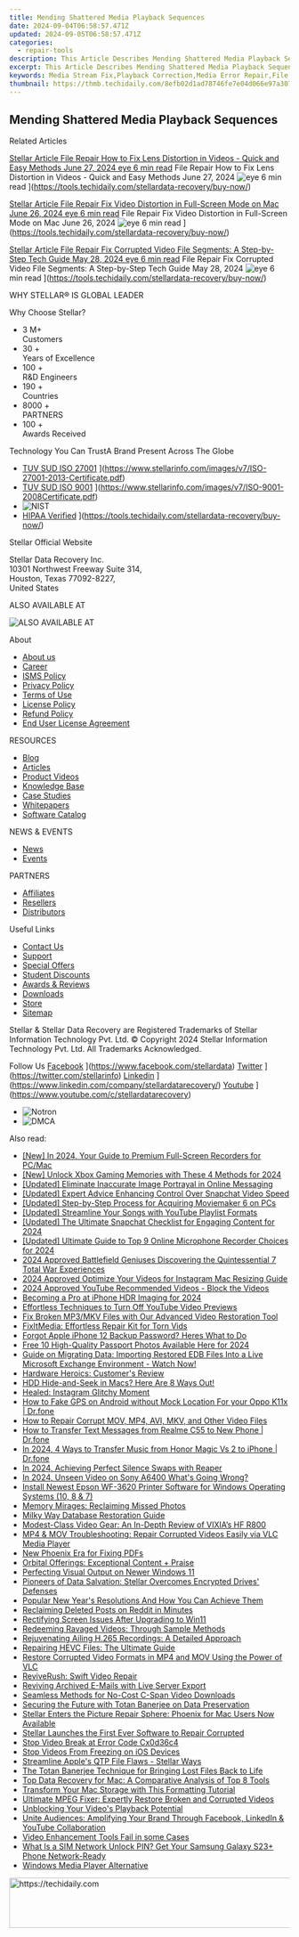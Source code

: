 ```yaml
---
title: Mending Shattered Media Playback Sequences
date: 2024-09-04T06:58:57.471Z
updated: 2024-09-05T06:58:57.471Z
categories:
  - repair-tools
description: This Article Describes Mending Shattered Media Playback Sequences
excerpt: This Article Describes Mending Shattered Media Playback Sequences
keywords: Media Stream Fix,Playback Correction,Media Error Repair,File Playback Enhancement,Media Error Resolution,Audio/Video Playback Troubleshooting,Media Content Recovery
thumbnail: https://thmb.techidaily.com/8efb02d1ad78746fe7e04d066e97a30754c0040bd1d393f4b6d528ffbc9df6b1.jpg
---
```


## Mending Shattered Media Playback Sequences

Related Articles

[Stellar Article File Repair  How to Fix Lens Distortion in Videos - Quick and Easy Methods June 27, 2024 eye 6 min read](https://www.stellarinfo.com/public/image/article/Quick-Ways-to-Fix-Video-Distortion-1618.jpg) File Repair  How to Fix Lens Distortion in Videos - Quick and Easy Methods June 27, 2024 ![eye](https://www.stellarinfo.com/public/newarticle/images/eye.png) 6 min read ](https://tools.techidaily.com/stellardata-recovery/buy-now/)

[Stellar Article File Repair  Fix Video Distortion in Full-Screen Mode on Mac June 26, 2024 eye 6 min read](https://www.stellarinfo.com/public/image/article/Quick-Ways-to-Fix-Video-Distortion-on-Mac-1617.jpg) File Repair  Fix Video Distortion in Full-Screen Mode on Mac June 26, 2024 ![eye](https://www.stellarinfo.com/public/newarticle/images/eye.png) 6 min read ](https://tools.techidaily.com/stellardata-recovery/buy-now/)

[Stellar Article File Repair  Fix Corrupted Video File Segments: A Step-by-Step Tech Guide May 28, 2024 eye 6 min read](https://www.stellarinfo.com/public/image/article/Fix-Corrupted-Video-File-Segments_A-Step-by-Step-Tech-Guide-1517.jpg) File Repair  Fix Corrupted Video File Segments: A Step-by-Step Tech Guide May 28, 2024 ![eye](https://www.stellarinfo.com/public/newarticle/images/eye.png) 6 min read ](https://tools.techidaily.com/stellardata-recovery/buy-now/)

 WHY STELLAR® IS GLOBAL LEADER

 Why Choose Stellar?

* 3  M+  
Customers
* 30 +  
Years of Excellence
* 100 +  
R&D Engineers
* 190 +  
Countries
* 8000 +  
PARTNERS
* 100 +  
Awards Received

 Technology You Can TrustA Brand Present Across The Globe

* [TUV SUD ISO 27001](https://www.stellarinfo.com/images/v7/tuv1.png) ](https://www.stellarinfo.com/images/v7/ISO-27001-2013-Certificate.pdf)
* [TUV SUD ISO 9001](https://www.stellarinfo.com/images/v7/tuv2.png) ](https://www.stellarinfo.com/images/v7/ISO-9001-2008Certificate.pdf)
* ![NIST](https://www.stellarinfo.com/images/v7/nist.png)
* [HIPAA Verified](https://www.stellarinfo.com/images/v7/hipa.png) ](https://tools.techidaily.com/stellardata-recovery/buy-now/)

 Stellar Official Website

 Stellar Data Recovery Inc.  
 10301 Northwest Freeway Suite 314,  
 Houston, Texas 77092-8227,  
 United States

 ALSO AVAILABLE AT

![ALSO AVAILABLE AT](https://www.stellarinfo.com/images/v7/Partners_logo_new.png)

 About

* [About us](https://tools.techidaily.com/stellardata-recovery/buy-now/)
* [Career](https://tools.techidaily.com/stellardata-recovery/buy-now/)
* [ISMS Policy](https://tools.techidaily.com/stellardata-recovery/buy-now/)
* [Privacy Policy](https://tools.techidaily.com/stellardata-recovery/buy-now/)
* [Terms of Use](https://tools.techidaily.com/stellardata-recovery/buy-now/)
* [License Policy](https://www.stellarinfo.com/software-licensing-usage.php)
* [Refund Policy](https://tools.techidaily.com/stellardata-recovery/buy-now/)
* [End User License Agreement](https://tools.techidaily.com/stellardata-recovery/buy-now/)

 RESOURCES

* [Blog](https://tools.techidaily.com/stellardata-recovery/buy-now/)
* [Articles](https://tools.techidaily.com/stellardata-recovery/buy-now/)
* [Product Videos](https://tools.techidaily.com/stellardata-recovery/buy-now/)
* [Knowledge Base](https://tools.techidaily.com/stellardata-recovery/buy-now/)
* [Case Studies](https://tools.techidaily.com/stellardata-recovery/buy-now/)
* [Whitepapers](https://tools.techidaily.com/stellardata-recovery/buy-now/)
* [Software Catalog](https://tools.techidaily.com/stellardata-recovery/buy-now/)

 NEWS & EVENTS

* [News](https://tools.techidaily.com/stellardata-recovery/buy-now/)
* [Events](https://www.stellarinfo.com/affiliate-summit/affiliate-summit.php)

 PARTNERS

* [Affiliates](https://tools.techidaily.com/stellardata-recovery/buy-now/)
* [Resellers](https://tools.techidaily.com/stellardata-recovery/buy-now/)
* [Distributors](https://tools.techidaily.com/stellardata-recovery/buy-now/)

 Useful Links

* [Contact Us](https://www.stellarinfo.com/contact/contact-us.php)
* [Support](https://tools.techidaily.com/stellardata-recovery/buy-now/)
* [Special Offers](https://tools.techidaily.com/stellardata-recovery/buy-now/)
* [Student Discounts](https://www.stellarinfo.com/student-discount/)
* [Awards & Reviews](https://tools.techidaily.com/stellardata-recovery/buy-now/)
* [Downloads](https://www.stellarinfo.com/download.php)
* [Store](https://tools.techidaily.com/stellardata-recovery/buy-now/)
* [Sitemap](https://www.stellarinfo.com/sitemap.php)

 Stellar & Stellar Data Recovery are Registered Trademarks of Stellar Information Technology Pvt. Ltd. © Copyright 2024 Stellar Information Technology Pvt. Ltd. All Trademarks Acknowledged.

Follow Us [Facebook](https://www.stellarinfo.com/Images/fb.png) ](https://www.facebook.com/stellardata) [Twitter](https://www.stellarinfo.com/Images/tw.png) ](https://twitter.com/stellarinfo) [Linkedin](https://www.stellarinfo.com/Images/in.png) ](https://www.linkedin.com/company/stellardatarecovery/) [Youtube](https://www.stellarinfo.com/newblacktheme/images/yt.png) ](https://www.youtube.com/c/stellardatarecovery)

* ![Notron](https://www.stellarinfo.com/images/v7/notron.png)
* ![DMCA](https://www.stellarinfo.com/images/v7/dmca.png)

<ins class="adsbygoogle"
     style="display:block"
     data-ad-format="autorelaxed"
     data-ad-client="ca-pub-7571918770474297"
     data-ad-slot="1223367746"></ins>



<ins class="adsbygoogle"
     style="display:block"
     data-ad-client="ca-pub-7571918770474297"
     data-ad-slot="8358498916"
     data-ad-format="auto"
     data-full-width-responsive="true"></ins>

<span class="atpl-alsoreadstyle">Also read:</span>
<div><ul>
<li><a href="https://digital-screen-recording.techidaily.com/new-in-2024-your-guide-to-premium-full-screen-recorders-for-pcmac/"><u>[New] In 2024, Your Guide to Premium Full-Screen Recorders for PC/Mac</u></a></li>
<li><a href="https://video-capture.techidaily.com/new-unlock-xbox-gaming-memories-with-these-4-methods-for-2024/"><u>[New] Unlock Xbox Gaming Memories with These 4 Methods for 2024</u></a></li>
<li><a href="https://facebook-video-content.techidaily.com/updated-eliminate-inaccurate-image-portrayal-in-online-messaging/"><u>[Updated] Eliminate Inaccurate Image Portrayal in Online Messaging</u></a></li>
<li><a href="https://some-knowledge.techidaily.com/updated-expert-advice-enhancing-control-over-snapchat-video-speed/"><u>[Updated] Expert Advice  Enhancing Control Over Snapchat Video Speed</u></a></li>
<li><a href="https://extra-skills.techidaily.com/updated-step-by-step-process-for-acquiring-moviemaker-6-on-pcs/"><u>[Updated] Step-by-Step Process for Acquiring Moviemaker 6 on PCs</u></a></li>
<li><a href="https://facebook-video-share.techidaily.com/updated-streamline-your-songs-with-youtube-playlist-formats/"><u>[Updated] Streamline Your Songs with YouTube Playlist Formats</u></a></li>
<li><a href="https://snapchat-videos.techidaily.com/updated-the-ultimate-snapchat-checklist-for-engaging-content-for-2024/"><u>[Updated] The Ultimate Snapchat Checklist for Engaging Content for 2024</u></a></li>
<li><a href="https://screen-sharing-recording.techidaily.com/updated-ultimate-guide-to-top-9-online-microphone-recorder-choices-for-2024/"><u>[Updated] Ultimate Guide to Top 9 Online Microphone Recorder Choices for 2024</u></a></li>
<li><a href="https://screen-capture.techidaily.com/2024-approved-battlefield-geniuses-discovering-the-quintessential-7-total-war-experiences/"><u>2024 Approved  Battlefield Geniuses  Discovering the Quintessential 7 Total War Experiences</u></a></li>
<li><a href="https://instagram-video-files.techidaily.com/2024-approved-optimize-your-videos-for-instagram-mac-resizing-guide/"><u>2024 Approved  Optimize Your Videos for Instagram  Mac Resizing Guide</u></a></li>
<li><a href="https://facebook-record-videos.techidaily.com/2024-approved-youtube-recommended-videos-block-the-videos/"><u>2024 Approved  YouTube Recommended Videos - Block the Videos</u></a></li>
<li><a href="https://fox-http.techidaily.com/becoming-a-pro-at-iphone-hdr-imaging-for-2024/"><u>Becoming a Pro at iPhone HDR Imaging for 2024</u></a></li>
<li><a href="https://fox-info.techidaily.com/effortless-techniques-to-turn-off-youtube-video-previews/"><u>Effortless Techniques to Turn Off YouTube Video Previews</u></a></li>
<li><a href="https://data-wizards.techidaily.com/fix-broken-mp3mkv-files-with-our-advanced-video-restoration-tool/"><u>Fix Broken MP3/MKV Files with Our Advanced Video Restoration Tool</u></a></li>
<li><a href="https://data-wizards.techidaily.com/fixitmedia-effortless-repair-kit-for-torn-vids/"><u>FixItMedia: Effortless Repair Kit for Torn Vids</u></a></li>
<li><a href="https://ios-unlock.techidaily.com/forgot-apple-iphone-12-backup-password-heres-what-to-do-by-drfone-ios/"><u>Forgot Apple iPhone 12 Backup Password? Heres What to Do</u></a></li>
<li><a href="https://some-knowledge.techidaily.com/free-10-high-quality-passport-photos-available-here-for-2024/"><u>Free 10 High-Quality Passport Photos Available Here for 2024</u></a></li>
<li><a href="https://data-wizards.techidaily.com/guide-on-migrating-data-importing-restored-edb-files-into-a-live-microsoft-exchange-environment-watch-now/"><u>Guide on Migrating Data: Importing Restored EDB Files Into a Live Microsoft Exchange Environment - Watch Now!</u></a></li>
<li><a href="https://data-wizards.techidaily.com/hardware-heroics-customers-review/"><u>Hardware Heroics: Customer's Review</u></a></li>
<li><a href="https://data-wizards.techidaily.com/hdd-hide-and-seek-in-macs-here-are-8-ways-out/"><u>HDD Hide-and-Seek in Macs? Here Are 8 Ways Out!</u></a></li>
<li><a href="https://data-wizards.techidaily.com/healed-instagram-glitchy-moment/"><u>Healed: Instagram Glitchy Moment</u></a></li>
<li><a href="https://android-location.techidaily.com/how-to-fake-gps-on-android-without-mock-location-for-your-oppo-k11x-drfone-by-drfone-virtual/"><u>How to Fake GPS on Android without Mock Location For your Oppo K11x | Dr.fone</u></a></li>
<li><a href="https://data-wizards.techidaily.com/how-to-repair-corrupt-mov-mp4-avi-mkv-and-other-video-files/"><u>How to Repair Corrupt MOV, MP4, AVI, MKV, and Other Video Files</u></a></li>
<li><a href="https://android-transfer.techidaily.com/how-to-transfer-text-messages-from-realme-c55-to-new-phone-drfone-by-drfone-transfer-from-android-transfer-from-android/"><u>How to Transfer Text Messages from Realme C55 to New Phone | Dr.fone</u></a></li>
<li><a href="https://android-transfer.techidaily.com/in-2024-4-ways-to-transfer-music-from-honor-magic-vs-2-to-iphone-drfone-by-drfone-transfer-from-android-transfer-from-android/"><u>In 2024, 4 Ways to Transfer Music from Honor Magic Vs 2 to iPhone | Dr.fone</u></a></li>
<li><a href="https://extra-lessons.techidaily.com/in-2024-achieving-perfect-silence-swaps-with-reaper/"><u>In 2024, Achieving Perfect Silence Swaps with Reaper</u></a></li>
<li><a href="https://some-approaches.techidaily.com/in-2024-unseen-video-on-sony-a6400-whats-going-wrong/"><u>In 2024, Unseen Video on Sony A6400  What's Going Wrong?</u></a></li>
<li><a href="https://win-dash.techidaily.com/install-newest-epson-wf-3620-printer-software-for-windows-operating-systems-10-8-and-7/"><u>Install Newest Epson WF-3620 Printer Software for Windows Operating Systems (10, 8 & 7)</u></a></li>
<li><a href="https://data-wizards.techidaily.com/memory-mirages-reclaiming-missed-photos/"><u>Memory Mirages: Reclaiming Missed Photos</u></a></li>
<li><a href="https://data-wizards.techidaily.com/milky-way-database-restoration-guide/"><u>Milky Way Database Restoration Guide</u></a></li>
<li><a href="https://audio-editing.techidaily.com/modest-class-video-gear-an-in-depth-review-of-vixias-hf-r800/"><u>Modest-Class Video Gear: An In-Depth Review of VIXIA’s HF R800</u></a></li>
<li><a href="https://data-wizards.techidaily.com/mp4-and-mov-troubleshooting-repair-corrupted-videos-easily-via-vlc-media-player/"><u>MP4 & MOV Troubleshooting: Repair Corrupted Videos Easily via VLC Media Player</u></a></li>
<li><a href="https://data-wizards.techidaily.com/new-phoenix-era-for-fixing-pdfs/"><u>New Phoenix Era for Fixing PDFs</u></a></li>
<li><a href="https://data-wizards.techidaily.com/orbital-offerings-exceptional-content-plus-praise/"><u>Orbital Offerings: Exceptional Content + Praise</u></a></li>
<li><a href="https://data-wizards.techidaily.com/perfecting-visual-output-on-newer-windows-11/"><u>Perfecting Visual Output on Newer Windows 11</u></a></li>
<li><a href="https://data-wizards.techidaily.com/pioneers-of-data-salvation-stellar-overcomes-encrypted-drives-defenses/"><u>Pioneers of Data Salvation: Stellar Overcomes Encrypted Drives' Defenses</u></a></li>
<li><a href="https://mondly-stories.techidaily.com/1719580594459-popular-new-years-resolutions-and-how-you-can-achieve-them/"><u>Popular New Year's Resolutions And How You Can Achieve Them</u></a></li>
<li><a href="https://extra-information.techidaily.com/reclaiming-deleted-posts-on-reddit-in-minutes/"><u>Reclaiming Deleted Posts on Reddit in Minutes</u></a></li>
<li><a href="https://data-wizards.techidaily.com/rectifying-screen-issues-after-upgrading-to-win11/"><u>Rectifying Screen Issues After Upgrading to Win11</u></a></li>
<li><a href="https://data-wizards.techidaily.com/redeeming-ravaged-videos-through-sample-methods/"><u>Redeeming Ravaged Videos: Through Sample Methods</u></a></li>
<li><a href="https://data-wizards.techidaily.com/rejuvenating-ailing-h265-recordings-a-detailed-approach/"><u>Rejuvenating Ailing H.265 Recordings: A Detailed Approach</u></a></li>
<li><a href="https://data-wizards.techidaily.com/repairing-hevc-files-the-ultimate-guide/"><u>Repairing HEVC Files: The Ultimate Guide</u></a></li>
<li><a href="https://data-wizards.techidaily.com/restore-corrupted-video-formats-in-mp4-and-mov-using-the-power-of-vlc/"><u>Restore Corrupted Video Formats in MP4 and MOV Using the Power of VLC</u></a></li>
<li><a href="https://data-wizards.techidaily.com/reviverush-swift-video-repair/"><u>ReviveRush: Swift Video Repair</u></a></li>
<li><a href="https://data-wizards.techidaily.com/reviving-archived-e-mails-with-live-server-export/"><u>Reviving Archived E-Mails with Live Server Export</u></a></li>
<li><a href="https://extra-tips.techidaily.com/seamless-methods-for-no-cost-c-span-video-downloads/"><u>Seamless Methods for No-Cost C-Span Video Downloads</u></a></li>
<li><a href="https://data-wizards.techidaily.com/securing-the-future-with-totan-banerjee-on-data-preservation/"><u>Securing the Future with Totan Banerjee on Data Preservation</u></a></li>
<li><a href="https://data-wizards.techidaily.com/stellar-enters-the-picture-repair-sphere-phoenix-for-mac-users-now-available/"><u>Stellar Enters the Picture Repair Sphere: Phoenix for Mac Users Now Available</u></a></li>
<li><a href="https://data-wizards.techidaily.com/stellar-launches-the-first-ever-software-to-repair-corrupted/"><u>Stellar Launches the First Ever Software to Repair Corrupted</u></a></li>
<li><a href="https://data-wizards.techidaily.com/stop-video-break-at-error-code-cx0d36c4/"><u>Stop Video Break at Error Code Cx0d36c4</u></a></li>
<li><a href="https://data-wizards.techidaily.com/stop-videos-from-freezing-on-ios-devices/"><u>Stop Videos From Freezing on iOS Devices</u></a></li>
<li><a href="https://data-wizards.techidaily.com/streamline-apples-qtp-file-flaws-stellar-ways/"><u>Streamline Apple's QTP File Flaws - Stellar Ways</u></a></li>
<li><a href="https://data-wizards.techidaily.com/the-totan-banerjee-technique-for-bringing-lost-files-back-to-life/"><u>The Totan Banerjee Technique for Bringing Lost Files Back to Life</u></a></li>
<li><a href="https://data-wizards.techidaily.com/top-data-recovery-for-mac-a-comparative-analysis-of-top-8-tools/"><u>Top Data Recovery for Mac: A Comparative Analysis of Top 8 Tools</u></a></li>
<li><a href="https://data-wizards.techidaily.com/transform-your-mac-storage-with-this-formatting-tutorial/"><u>Transform Your Mac Storage with This Formatting Tutorial</u></a></li>
<li><a href="https://data-wizards.techidaily.com/ultimate-mpeg-fixer-expertly-restore-broken-and-corrupted-videos/"><u>Ultimate MPEG Fixer: Expertly Restore Broken and Corrupted Videos</u></a></li>
<li><a href="https://data-wizards.techidaily.com/unblocking-your-videos-playback-potential/"><u>Unblocking Your Video's Playback Potential</u></a></li>
<li><a href="https://data-wizards.techidaily.com/unite-audiences-amplifying-your-brand-through-facebook-linkedin-and-youtube-collaboration/"><u>Unite Audiences: Amplifying Your Brand Through Facebook, LinkedIn & YouTube Collaboration</u></a></li>
<li><a href="https://data-wizards.techidaily.com/video-enhancement-tools-fail-in-some-cases/"><u>Video Enhancement Tools Fail in some Cases</u></a></li>
<li><a href="https://sim-unlock.techidaily.com/what-is-a-sim-network-unlock-pin-get-your-samsung-galaxy-s23plus-phone-network-ready-by-drfone-android/"><u>What Is a SIM Network Unlock PIN? Get Your Samsung Galaxy S23+ Phone Network-Ready</u></a></li>
<li><a href="https://extra-information.techidaily.com/windows-media-player-alternative/"><u>Windows Media Player Alternative</u></a></li>
</ul></div>

<!-- affiliate ads begin -->
<a href="https://aligracehair.sjv.io/c/5597632/1959712/19272" target="_top" id="1959712">
  <img src="//a.impactradius-go.com/display-ad/19272-1959712" border="0" alt="https://techidaily.com" width="728" height="90"/>
</a>
<img height="0" width="0" src="https://aligracehair.sjv.io/i/5597632/1959712/19272" style="position:absolute;visibility:hidden;" border="0" />
<!-- affiliate ads end -->